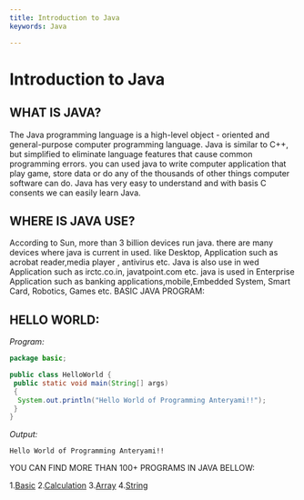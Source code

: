 ```yaml
---
title: Introduction to Java
keywords: Java

---
```


# Introduction to Java

## WHAT IS JAVA?

The  Java programming  language is  a  high-level object - oriented  and  general-purpose  computer programming language.  Java is similar to C++, but simplified  to eliminate  language  features  that cause common programming errors. you can used java to write computer application that play game, store data or do any of the thousands of other things computer software can do. Java has very easy to understand and with basis C consents we can easily 
learn Java.

## WHERE IS JAVA USE?

According to Sun, more than 3 billion devices run java. there are many devices where java is current in used. like Desktop, Application such as acrobat reader,media player , antivirus etc. Java is also use in wed Application such as irctc.co.in, javatpoint.com etc. java is used in Enterprise Application such as banking applications,mobile,Embedded System, Smart Card, Robotics, Games etc.
BASIC JAVA PROGRAM:

## HELLO WORLD:

*Program:*

```java
package basic;

public class HelloWorld {
 public static void main(String[] args)
 {
  System.out.println("Hello World of Programming Anteryami!!");
 }
}
```

*Output:*

```terminal
Hello World of Programming Anteryami!!
```



YOU CAN FIND MORE THAN 100+ PROGRAMS IN JAVA BELLOW: 

1.[Basic](https://zeelcodder.tech/blog/java-basic)
2.[Calculation](https://zeelcodder.tech/blog/java-calculation)
3.[Array](https://zeelcodder.tech/blog/java-array)
4.[String](https://zeelcodder.tech/blog/java-string)
    